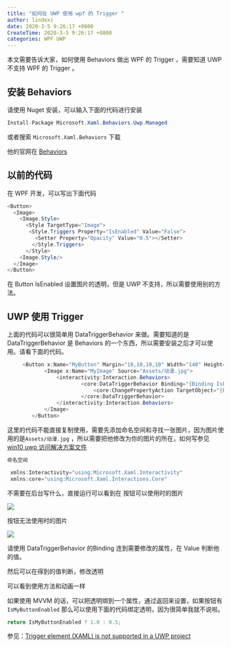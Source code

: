 ```yaml
---
title: "如何在 UWP 使用 wpf 的 Trigger "
author: lindexi
date: 2020-3-5 9:26:17 +0800
CreateTime: 2020-3-5 9:26:17 +0800
categories: WPF UWP
---
```


本文需要告诉大家，如何使用 Behaviors 做出 WPF 的 Trigger ，需要知道 UWP 不支持 WPF 的 Trigger 。

<!--more-->



## 安装 Behaviors

请使用 Nuget 安装，可以输入下面的代码进行安装

```csharp
Install-Package Microsoft.Xaml.Behaviors.Uwp.Managed 

```

或者搜索 `Microsoft.Xaml.Behaviors` 下载

他的官网在 [Behaviors](https://github.com/Microsoft/XamlBehaviors)

## 以前的代码

在 WPF 开发，可以写出下面代码

```csharp
<Button>
  <Image>
    <Image.Style>
      <Style TargetType="Image">
       <Style.Triggers Property="IsEnabled" Value="False">
         <Setter Property="Opacity" Value="0.5"></Setter>
        </Style.Triggers>
      </Style>
    <Image.Style/>
  </Image>
</Button>
```

在 Button IsEnabled 设置图片的透明，但是 UWP 不支持，所以需要使用别的方法。

## UWP 使用 Trigger

上面的代码可以很简单用 DataTriggerBehavior 来做。需要知道的是 DataTriggerBehavior 是 Behaviors 的一个东西，所以需要安装之后才可以使用。请看下面的代码。

```csharp
     <Button x:Name="MyButton" Margin="10,10,10,10" Width="140" Height="80">
            <Image x:Name="MyImage" Source="Assets/动漫.jpg">
                <interactivity:Interaction.Behaviors>
                        <core:DataTriggerBehavior Binding="{Binding IsEnabled, ElementName=MyButton}" Value="False">
                            <core:ChangePropertyAction TargetObject="{Binding ElementName=MyImage}" PropertyName="Opacity" Value="0.5" />
                        </core:DataTriggerBehavior>
                </interactivity:Interaction.Behaviors>
            </Image>
        </Button>
```

这里的代码不能直接复制使用，需要先添加命名空间和寻找一张图片，因为图片使用的是`Assets/动漫.jpg` ，所以需要把他修改为你的图片的所在，如何写参见[win10 uwp 访问解决方案文件](http://lindexi.oschina.io/lindexi//post/win10-uwp-%E8%AE%BF%E9%97%AE%E8%A7%A3%E5%86%B3%E6%96%B9%E6%A1%88%E6%96%87%E4%BB%B6/)

```csharp
命名空间

 xmlns:Interactivity="using:Microsoft.Xaml.Interactivity"
 xmlns:core="using:Microsoft.Xaml.Interactions.Core" 
```

不需要在后台写什么，直接运行可以看到在
按钮可以使用时的图片

![](http://image.acmx.xyz/34fdad35-5dfe-a75b-2b4b-8c5e313038e2%2F2017727204046.jpg)

按钮无法使用时的图片

![](http://image.acmx.xyz/34fdad35-5dfe-a75b-2b4b-8c5e313038e2%2F2017727204024.jpg)


请使用 DataTriggerBehavior 的Binding 连到需要修改的属性，在 Value 判断他的值。

然后可以在得到的值判断，修改透明

可以看到使用方法和动画一样

如果使用 MVVM 的话，可以把透明绑到一个属性，通过返回来设置，如果按钮有 `IsMyButtonEnabled` 那么可以使用下面的代码绑定透明，因为很简单我就不说啦。

```csharp
return IsMyButtonEnabled ? 1.0 : 0.5;
```

参见：[Trigger element (XAML) is not supported in a UWP project ](https://stackoverflow.com/questions/31929071/trigger-element-xaml-is-not-supported-in-a-uwp-project)

